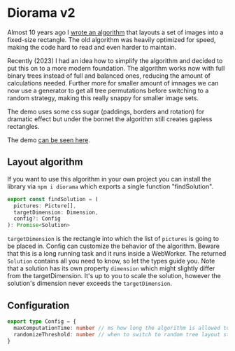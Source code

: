 # Diorama v2

Almost 10 years ago I [wrote an algorithm](https://github.com/mendrik/diorama) that layouts a set of images into a fixed-size rectangle. The old algorithm was heavily optimized for speed, making the code hard to read and even harder to maintain.

Recently (2023) I had an idea how to simplify the algorithm and decided to put this on to a more modern foundation.
The algorithm works now with full binary trees instead of full and balanced ones, reducing the amount of calculations needed. Further more for smaller amount of imnages we can now use a generator to get all tree permutations before switching to a random strategy, making this really snappy for smaller image sets.

The demo uses some css sugar (paddings, borders and rotation) for dramatic effect but under the bonnet the algorithm still creates gapless rectangles.

The demo [can be seen here](https://mendrik.github.io/diorama-2023/). 

## Layout algorithm

If you want to use this algorithm in your own project you can install the library via `npm i diorama` which exports a single function "findSolution".

```typescript
export const findSolution = (
  pictures: Picture[],
  targetDimension: Dimension,
  config?: Config
): Promise<Solution>
```

`targetDimension` is the rectangle into which the list of `pictures` is going to be placed in. Config can customize the behavior of the algorithm. Beware that this is a long running task and it runs inside a WebWorker. The returned `Solution` contains all you need to know, so let the types guide you. Note that a solution has its own property `dimension` which might slightly differ from the targetDimension. It's up to you to scale the solution, however the solution's dimension never exceeds the `targetDimension`.

## Configuration

```typescript
export type Config = {
  maxComputationTime: number // ms how long the algorithm is allowed to search for a good solution, default 300ms
  randomizeThreshold: number // when to switch to random tree layout strategy
}
```

